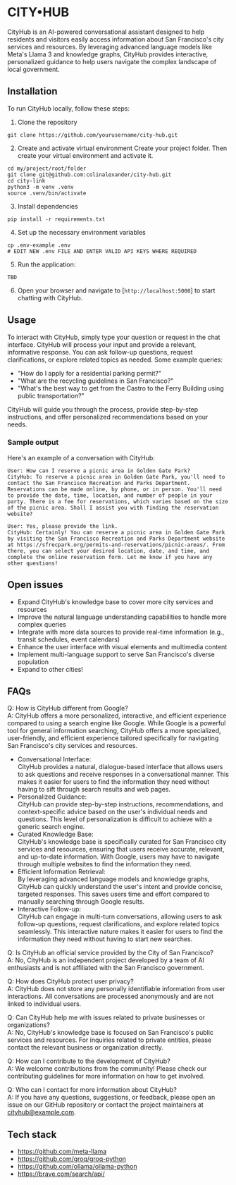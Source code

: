 # CITY&#8226;HUB

CityHub is an AI-powered conversational assistant designed to help residents and visitors easily access information about San Francisco's city services and resources. By leveraging advanced language models like Meta's Llama 3 and knowledge graphs, CityHub provides interactive, personalized guidance to help users navigate the complex landscape of local government.

## Installation

To run CityHub locally, follow these steps:

1. Clone the repository
```
git clone https://github.com/yourusername/city-hub.git
```

2. Create and activate virtual environment
Create your project folder. Then create your virtual environment and activate it.

```
cd my/project/root/folder
git clone git@github.com:colinalexander/city-hub.git
cd city-link
python3 -m venv .venv
source .venv/bin/activate
```

3. Install dependencies
```
pip install -r requirements.txt
```

4. Set up the necessary environment variables
```
cp .env-example .env
# EDIT NEW .env FILE AND ENTER VALID API KEYS WHERE REQUIRED
```

5. Run the application:
```
TBD
```

6. Open your browser and navigate to [`http://localhost:5000`] to start chatting with CityHub.

## Usage

To interact with CityHub, simply type your question or request in the chat interface. CityHub will process your input and provide a relevant, informative response. You can ask follow-up questions, request clarifications, or explore related topics as needed.
Some example queries:

- "How do I apply for a residential parking permit?"
- "What are the recycling guidelines in San Francisco?"
- "What's the best way to get from the Castro to the Ferry Building using public transportation?"

CityHub will guide you through the process, provide step-by-step instructions, and offer personalized recommendations based on your needs.

### Sample output

Here's an example of a conversation with CityHub:
```
User: How can I reserve a picnic area in Golden Gate Park?
CityHub: To reserve a picnic area in Golden Gate Park, you'll need to contact the San Francisco Recreation and Parks Department. Reservations can be made online, by phone, or in person. You'll need to provide the date, time, location, and number of people in your party. There is a fee for reservations, which varies based on the size of the picnic area. Shall I assist you with finding the reservation website?

User: Yes, please provide the link.
CityHub: Certainly! You can reserve a picnic area in Golden Gate Park by visiting the San Francisco Recreation and Parks Department website at https://sfrecpark.org/permits-and-reservations/picnic-areas/. From there, you can select your desired location, date, and time, and complete the online reservation form. Let me know if you have any other questions!
```

## Open issues

- Expand CityHub's knowledge base to cover more city services and resources
- Improve the natural language understanding capabilities to handle more complex queries
- Integrate with more data sources to provide real-time information (e.g., transit schedules, event calendars)
- Enhance the user interface with visual elements and multimedia content
- Implement multi-language support to serve San Francisco's diverse population
- Expand to other cities!

## FAQs

Q: How is CityHub different from Google?\
A:  CityHub offers a more personalized, interactive, and efficient experience compared to using a search engine like Google. While Google is a powerful tool for general information searching, CityHub offers a more specialized, user-friendly, and efficient experience tailored specifically for navigating San Francisco's city services and resources.
- Conversational Interface: \
  CityHub provides a natural, dialogue-based interface that allows users to ask questions and receive responses in a conversational manner. This makes it easier for users to find the information they need without having to sift through search results and web pages.
- Personalized Guidance: \
  CityHub can provide step-by-step instructions, recommendations, and context-specific advice based on the user's individual needs and questions. This level of personalization is difficult to achieve with a generic search engine.
- Curated Knowledge Base: \
  CityHub's knowledge base is specifically curated for San Francisco city services and resources, ensuring that users receive accurate, relevant, and up-to-date information. With Google, users may have to navigate through multiple websites to find the information they need.
- Efficient Information Retrieval: \
  By leveraging advanced language models and knowledge graphs, CityHub can quickly understand the user's intent and provide concise, targeted responses. This saves users time and effort compared to manually searching through Google results.
- Interactive Follow-up: \
  CityHub can engage in multi-turn conversations, allowing users to ask follow-up questions, request clarifications, and explore related topics seamlessly. This interactive nature makes it easier for users to find the information they need without having to start new searches.
  
Q: Is CityHub an official service provided by the City of San Francisco?\
A: No, CityHub is an independent project developed by a team of AI enthusiasts and is not affiliated with the San Francisco government.

Q: How does CityHub protect user privacy?\
A: CityHub does not store any personally identifiable information from user interactions. All conversations are processed anonymously and are not linked to individual users.

Q: Can CityHub help me with issues related to private businesses or organizations?\
A: No, CityHub's knowledge base is focused on San Francisco's public services and resources. For inquiries related to private entities, please contact the relevant business or organization directly.

Q: How can I contribute to the development of CityHub?\
A: We welcome contributions from the community! Please check our contributing guidelines for more information on how to get involved.

Q: Who can I contact for more information about CityHub?\
A: If you have any questions, suggestions, or feedback, please open an issue on our GitHub repository or contact the project maintainers at cityhub@example.com.

## Tech stack

- https://github.com/meta-llama
- https://github.com/groq/groq-python
- https://github.com/ollama/ollama-python
- https://brave.com/search/api/
